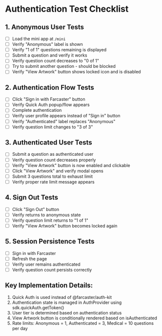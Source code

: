 # Authentication Test Checklist

## 1. Anonymous User Tests
- [ ] Load the mini app at `/mini`
- [ ] Verify "Anonymous" label is shown
- [ ] Verify "1 of 1" questions remaining is displayed
- [ ] Submit a question and verify it works
- [ ] Verify question count decreases to "0 of 1"
- [ ] Try to submit another question - should be blocked
- [ ] Verify "View Artwork" button shows locked icon and is disabled

## 2. Authentication Flow Tests
- [ ] Click "Sign in with Farcaster" button
- [ ] Verify Quick Auth popup/flow appears
- [ ] Complete authentication
- [ ] Verify user profile appears instead of "Sign in" button
- [ ] Verify "Authenticated" label replaces "Anonymous"
- [ ] Verify question limit changes to "3 of 3"

## 3. Authenticated User Tests
- [ ] Submit a question as authenticated user
- [ ] Verify question count decreases properly
- [ ] Verify "View Artwork" button is now enabled and clickable
- [ ] Click "View Artwork" and verify modal opens
- [ ] Submit 3 questions total to exhaust limit
- [ ] Verify proper rate limit message appears

## 4. Sign Out Tests
- [ ] Click "Sign Out" button
- [ ] Verify returns to anonymous state
- [ ] Verify question limit returns to "1 of 1"
- [ ] Verify "View Artwork" button becomes locked again

## 5. Session Persistence Tests
- [ ] Sign in with Farcaster
- [ ] Refresh the page
- [ ] Verify user remains authenticated
- [ ] Verify question count persists correctly

## Key Implementation Details:
1. Quick Auth is used instead of @farcaster/auth-kit
2. Authentication state is managed in AuthProvider using sdk.quickAuth.getToken()
3. User tier is determined based on authentication status
4. View Artwork button is conditionally rendered based on isAuthenticated
5. Rate limits: Anonymous = 1, Authenticated = 3, Medical = 10 questions per day